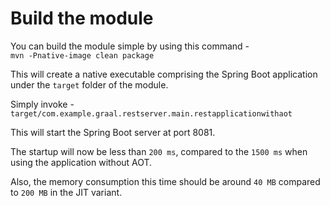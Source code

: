 # Build the module

You can build the module simple by using this command -  
`mvn -Pnative-image clean package`

This will create a native executable comprising the Spring Boot application under the `target` folder of the module.  


Simply invoke -    
`target/com.example.graal.restserver.main.restapplicationwithaot`

This will start the Spring Boot server at port 8081.  

The startup will now be less than `200 ms`, compared to the `1500 ms` when using the application without AOT.

Also, the memory consumption this time should be around `40 MB` compared to `200 MB` in the JIT variant.
